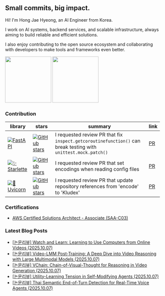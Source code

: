 ## Small commits, big impact.

Hi! I'm Hong Jae Hyeong, an AI Engineer from Korea.

I work on AI systems, backend services, and scalable infrastructure, always aiming to build reliable and efficient solutions.

I also enjoy contributing to the open source ecosystem and collaborating with developers to make tools and frameworks even better.

<a href="https://solved.ac/profile/secrett2633"><img style="height:150px" src="http://mazassumnida.wtf/api/v2/generate_badge?boj=secrett2633"/></a>
<a href="https://github.com/secrett2633"><img style="height:150px" src="https://github-readme-stats.vercel.app/api?username=secrett2633"/></a>

### Contribution
| library | stars | summary | link |
| --- | --- | --- | --- |
| [![FastAPI][fastapi-badge]][fastapi-repo] | [![GitHub stars][fastapi-stars]][fastapi-repo] | I requested review PR that fix `inspect.getcoroutinefunction()` can break testing with `unittest.mock.patch()` | [PR][fastapi-pr] |
| [![✨ Starlette][starlette-badge]][starlette-repo] | [![GitHub stars][starlette-stars]][starlette-repo] | I requested review PR that set encodings when reading config files | [PR][starlette-pr] |
| [![🦄 Uvicorn][uvicorn-badge]][uvicorn-repo] | [![GitHub stars][uvicorn-stars]][uvicorn-repo] | I requested review PR that update repository references from 'encode' to 'Kludex' | [PR][uvicorn-pr] |


### Certifications
- [AWS Certified Solutions Architect - Associate (SAA-C03)][aws-saa-cert]
<!-- References -->

[fastapi-badge]: https://img.shields.io/badge/FastAPI-009688?style=flat-round&logo=fastapi&logoColor=white
[fastapi-repo]: https://github.com/tiangolo/fastapi
[fastapi-stars]: https://img.shields.io/github/stars/tiangolo/fastapi?style=social
[fastapi-pr]: https://github.com/fastapi/fastapi/pull/14022

[starlette-badge]: https://img.shields.io/badge/✨%20Starlette-2D3748?style=flat-round&logoColor=white
[starlette-repo]: https://github.com/Kludex/starlette
[starlette-stars]: https://img.shields.io/github/stars/encode/starlette?style=social
[starlette-pr]: https://github.com/Kludex/starlette/pull/2996

[uvicorn-badge]: https://img.shields.io/badge/🦄%20Uvicorn-4B8BBE?style=flat-round&logoColor=white
[uvicorn-repo]: https://github.com/Kludex/uvicorn
[uvicorn-stars]: https://img.shields.io/github/stars/encode/uvicorn?style=social
[uvicorn-pr]: https://github.com/Kludex/uvicorn/pull/2684

[aws-saa-cert]: https://www.credly.com/badges/ee24ba15-e661-4741-bc4c-46bdaca76e75/public_url

### Latest Blog Posts
- [[논문리뷰] Watch and Learn: Learning to Use Computers from Online Videos (2025.10.07)](https://secrett2633.github.io/ai/review/2025-10-7-Watch_and_Learn_Learning_to_Use_Computers_from_Online_Videos/)
- [[논문리뷰] Video-LMM Post-Training: A Deep Dive into Video Reasoning with Large Multimodal Models (2025.10.07)](https://secrett2633.github.io/ai/review/2025-10-7-Video-LMM_Post-Training_A_Deep_Dive_into_Video_Reasoning_with_Large_Multimodal_Models/)
- [[논문리뷰] VChain: Chain-of-Visual-Thought for Reasoning in Video Generation (2025.10.07)](https://secrett2633.github.io/ai/review/2025-10-7-VChain_Chain-of-Visual-Thought_for_Reasoning_in_Video_Generation/)
- [[논문리뷰] Utility-Learning Tension in Self-Modifying Agents (2025.10.07)](https://secrett2633.github.io/ai/review/2025-10-7-Utility-Learning_Tension_in_Self-Modifying_Agents/)
- [[논문리뷰] Thai Semantic End-of-Turn Detection for Real-Time Voice Agents (2025.10.07)](https://secrett2633.github.io/ai/review/2025-10-7-Thai_Semantic_End-of-Turn_Detection_for_Real-Time_Voice_Agents/)